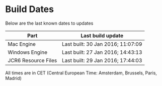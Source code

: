 # Build Dates

Below are the last known dates to updates

Part | Last build update
-----|-----
Mac Engine | Last built: 30 Jan 2016; 11:07:09
Windows Engine | Last built: 27 Jan 2016; 14:43:13
JCR6 Resource Files | Last built: 29 Jan 2016; 17:44:03
All times are in CET (Central European Time: Amsterdam, Brussels, Paris, Madrid)



